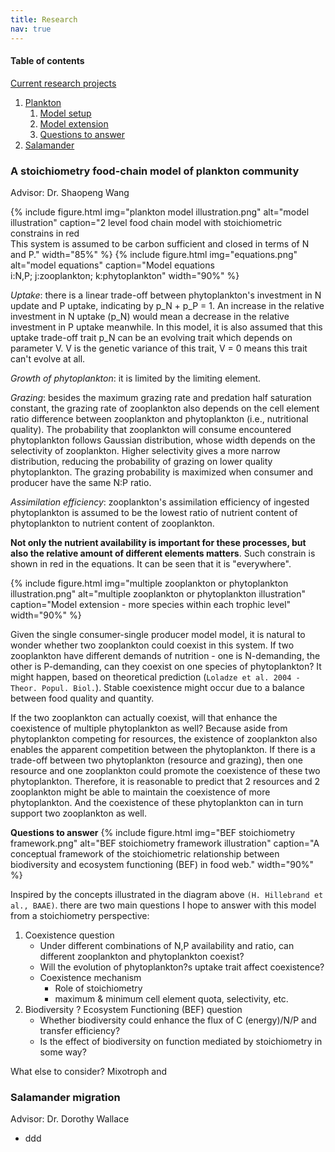 ```yaml
---
title: Research
nav: true
---
```


#### Table of contents
[Current research projects](#introduction)
1. [Plankton](#paragraph1)
    1. [Model setup](#subparagraph1)
    2. [Model extension](#subparagraph2)
    3. [Questions to answer](#subparagraph3)
2. [Salamander](#paragraph2)


### A stoichiometry food-chain model of plankton community <a name="paragraph1"></a>
Advisor: Dr. Shaopeng Wang

<a name="subparagraph1"></a>
{% include figure.html img="plankton model illustration.png" alt="model illustration" caption="2 level food chain model with stoichiometric constrains in red<br/>This system is assumed to be carbon sufficient and closed in terms of N and P." width="85%" %}
{% include figure.html img="equations.png" alt="model equations" caption="Model equations<br/>i:N,P; j:zooplankton; k:phytoplankton" width="90%" %}

*Uptake*: there is a linear trade-off between phytoplankton's investment in N update and P uptake, indicating by p_N + p_P = 1. An increase in the relative investment in N uptake (p_N) would mean a decrease in the relative investment in P uptake meanwhile. In this model, it is also assumed that this uptake trade-off trait p_N can be an evolving trait which depends on parameter V. V is the genetic variance of this trait, V = 0 means this trait can't evolve at all. 

*Growth of phytoplankton*: it is limited by the limiting element. 

*Grazing*: besides the maximum grazing rate and predation half saturation constant, the grazing rate of zooplankton also depends on the cell element ratio difference between zooplankton and phytoplankton (i.e., nutritional quality). The probability that zooplankton will consume encountered phytoplankton follows Gaussian distribution, whose width depends on the selectivity of zooplankton. Higher selectivity gives a more narrow distribution, reducing the probability of grazing on lower quality phytoplankton. The grazing probability is maximized when consumer and producer have the same N:P ratio.

*Assimilation efficiency*: zooplankton's assimilation efficiency of ingested phytoplankton is assumed to be the lowest ratio of nutrient content of phytoplankton to nutrient content of zooplankton.

**Not only the nutrient availability is important for these processes, but also the relative amount of different elements matters**. Such constrain is shown in red in the equations. It can be seen that it is "everywhere".

<a name="subparagraph2"></a>
{% include figure.html img="multiple zooplankton or phytoplankton illustration.png" alt="multiple zooplankton or phytoplankton illustration" caption="Model extension - more species within each trophic level" width="90%" %}

Given the single consumer-single producer model model, it is natural to wonder whether two zooplankton could coexist in this system. If two zooplankton have different demands of nutrition - one is N-demanding, the other is P-demanding, can they coexist on one species of phytoplankton? It might happen, based on theoretical prediction (`Loladze et al. 2004 - Theor. Popul. Biol.`).  Stable coexistence might occur due to a balance between food quality and quantity.

If the two zooplankton can actually coexist, will that enhance the coexistence of multiple phytoplankton as well? Because aside from phytoplankton competing for resources, the existence of zooplankton also enables the apparent competition between the phytoplankton. If there is a trade-off between two phytoplankton (resource and grazing), then one resource and one zooplankton could promote the coexistence of these two phytoplankton. Therefore, it is reasonable to predict that 2 resources and 2 zooplankton might be able to maintain the coexistence of more phytoplankton. And the coexistence of these phytoplankton can in turn support two zooplankton as well.

**Questions to answer**<a name="subparagraph3"></a>
{% include figure.html img="BEF stoichiometry framework.png" alt="BEF stoichiometry framework illustration" caption="A conceptual framework of the stoichiometric relationship between biodiversity and ecosystem functioning (BEF) in food web." width="90%" %}

Inspired by the concepts illustrated in the diagram above ```(H. Hillebrand et al., BAAE)```. there are two main questions I hope to answer with this model from a stoichiometry perspective:
1. Coexistence question
	- Under different combinations of N,P availability and 	ratio, can 	different zooplankton and phytoplankton 	coexist?
	- Will the evolution of phytoplankton?s uptake trait affect 	coexistence?
	- Coexistence mechanism
		- Role of stoichiometry
		- maximum & minimum cell element quota,
		   selectivity, etc.
2. Biodiversity ? Ecosystem Functioning (BEF) question
	- Whether biodiversity could enhance the flux of 
	C (energy)/N/P and transfer efficiency?
	- Is the effect of biodiversity on function mediated by 	stoichiometry in some way?


What else to consider? Mixotroph  and


### Salamander migration <br/> <a name="paragraph2"></a>
Advisor: Dr. Dorothy Wallace

- ddd


